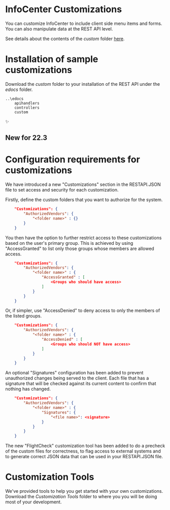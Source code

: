 # InfoCenter Customizations
You can customize InfoCenter to include client side menu items and forms. You can also manipulate data at the REST API level.

See details about the contents of the *custom* folder [here](./custom/).

# Installation of sample customizations
Download the *custom* folder to your installation of the REST API under the *edocs* folder.
```
..\edocs
    apihandlers
    controllers
    custom
```

:sparkles:
##  **New for 22.3**
# Configuration requirements for customizations

We have introduced a new "Customizations" section in the RESTAPI.JSON file to set access and security for each customization.

Firstly, define the custom folders that you want to authorize for the system.

```JSON
    "Customizations": {
        "AuthorizedVendors": {
            "<folder name>" : {}
        }
    }
```

You then have the option to further restrict access to these customizations based on the user's primary group. This is achieved by using "AccessGranted" to list only those groups whose members are allowed access.

```JSON
    "Customizations": {
        "AuthorizedVendors": {
            "<folder name>" : {
                "AccessGranted" : [
                    <Groups who should have access>
                ]
            }
        }
    }
```

Or, if simpler, use "AccessDenied" to deny access to only the members of the listed groups.

```JSON
    "Customizations": {
        "AuthorizedVendors": {
            "<folder name>" : {
                "AccessDenied" : [
                    <Groups who should NOT have access>
                ]
            }
        }
    }
```

An optional "Signatures" configuration has been added to prevent unauthorized changes being served to the client. Each file that has a signature that will be checked against its current content to confirm that nothing has changed.

```JSON
    "Customizations": {
        "AuthorizedVendors": {
            "<folder name>" : {
                "Signatures": {
                    "<file name>": <signature>
                }
            }
        }
    }
```

The new "FlightCheck" customization tool has been added to do a precheck of the custom files for correctness, to flag access to external systems and to generate correct JSON data that can be used in your RESTAPI.JSON file.

# Customization Tools
We've provided tools to help you get started with your own customizations. Download the *Customization Tools* folder to where you you will be doing most of your development.